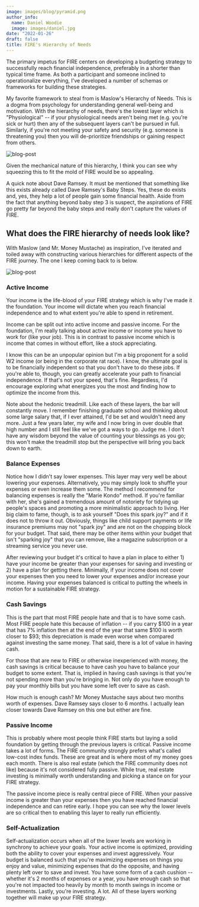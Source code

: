 ```yaml
---
image: images/blog/pyramid.png
author_info:
  name: Daniel Woodie
  image: images/daniel.jpg
date: "2022-01-26"
draft: false
title: FIRE's Hierarchy of Needs
---
```


The primary impetus for FIRE centers on developing a budgeting strategy to successfully reach financial independence, preferably in a shorter than typical time frame. As both a participant and someone inclined to operationalize everything, I've developed a number of schemas or frameworks for building these strategies.

My favorite framework to steal from is Maslow's Hierarchy of Needs. This is a dogma from psychology for understanding general well-being and motivation. With the hierarchy of needs, there's the lowest layer which is "Physiological" -- if your physiological needs aren't being met (e.g. you're sick or hurt) then any of the subsequent layers can't be pursued in full. Similarly, if you're not meeting your safety and security (e.g. someone is threatening you) then you will de-prioritize friendships or gaining respect from others.

<img class="w-100 rounded-lg" src="/images/maslows_needs.png" alt="blog-post">

Given the mechanical nature of this hierarchy, I think you can see why squeezing this to fit the mold of FIRE would be so appealing. 

A quick note about Dave Ramsey. It must be mentioned that something like this exists already called Dave Ramsey's Baby Steps. Yes, these do exists and, yes, they help a lot of people gain some financial health. Aside from the fact that anything beyond baby step 3 is suspect, the aspirations of FIRE go pretty far beyond the baby steps and really don't capture the values of FIRE.


## What does the FIRE hierarchy of needs look like?

With Maslow (and Mr. Money Mustache) as inspiration, I've iterated and toiled away with constructing various hierarchies for different aspects of the FIRE journey. The one I keep coming back to is below.

<img class="w-100 rounded-lg" src="/images/fire_needs.png" alt="blog-post">


### Active Income

Your income is the life-blood of your FIRE strategy which is why I've made it the foundation. Your income will dictate when you reach financial independence and to what extent you're able to spend in retirement. 

Income can be split out into active income and passive income. For the foundation, I'm really talking about active income or income you have to work for (like your job). This is in contrast to passive income which is income that comes in without effort, like a stock appreciating.

I know this can be an unpopular opinion but I'm a big proponent for a solid W2 income (or being in the corporate rat race). I know, the ultimate goal is to be financially independent so that you don't have to do these jobs. If you're able to, though, you can greatly accelerate your path to financial independence. If that's not your speed, that's fine. Regardless, I'd encourage exploring what energizes you the most and finding how to optimize the income from this.

Note about the hedonic treadmill. Like each of these layers, the bar will constantly move. I remember finishing graduate school and thinking about some large salary that, if I ever attained, I'd be set and wouldn't need any more. Just a few years later, my wife and I now bring in over double that high number and I still feel like we've got a ways to go. Judge me. I don't have any wisdom beyond the value of counting your blessings as you go; this won't make the treadmill stop but the perspective will bring you back down to earth.

### Balance Expenses

Notice how I didn't say lower expenses. This layer may very well be about lowering your expenses. Alternatively, you may simply look to shuffle your expenses or even increase them some. The method I recommend for balancing expenses is really the "Marie Kondo" method. If you're familiar with her, she's gained a tremendous amount of notoriety for tidying up people's spaces and promoting a more minimalistic approach to living. Her big claim to fame, though, is to ask yourself "Does this spark joy?" and if it does not to throw it out. Obviously, things like child support payments or life insurance premiums may not "spark joy" and are not on the chopping block for your budget. That said, there may be other items within your budget that isn't "sparking joy" that you can remove, like a magazine subscription or a streaming service you never use. 

After reviewing your budget it's critical to have a plan in place to either 1) have your income be greater than your expenses for saving and investing or 2) have a plan for getting there. Minimally, if your income does not cover your expenses then you need to lower your expenses and/or increase your income. Having your expenses balanced is critical to putting the wheels in motion for a sustainable FIRE strategy.

### Cash Savings

This is the part that most FIRE people hate and that is to have some cash. Most FIRE people hate this because of inflation -- if you carry $100 in a year that has 7% inflation then at the end of the year that same $100 is worth closer to $93; this depreciation is made even worse when compared against investing the same money. That said, there is a lot of value in having cash.

For those that are new to FIRE or otherwise inexperienced with money, the cash savings is critical because to have cash you have to balance your budget to some extent. That is, implied in having cash savings is that you're not spending more than you're bringing in. Not only do you have enough to pay your monthly bills but you have some left over to save as cash.

How much is enough cash? Mr Money Mustache says about two months worth of expenses. Dave Ramsey says closer to 6 months. I actually lean closer towards Dave Ramsey on this one but either are fine.

### Passive Income

This is probably where most people think FIRE starts but laying a solid foundation by getting through the previous layers is critical. Passive income takes a lot of forms. The FIRE community strongly prefers what's called low-cost index funds. These are great and is where most of my money goes each month. There is also real estate (which the FIRE community does not like) because it's not considered fully passive. While true, real estate investing is minimally worth understanding and picking a stance on for your FIRE strategy.

The passive income piece is really central piece of FIRE. When your passive income is greater than your expenses then you have reached financial independence and can retire early. I hope you can see why the lower levels are so critical then to enabling this layer to really run efficiently.

### Self-Actualization

Self-actualization occurs when all of the lower levels are working in synchrony to achieve your goals. Your active income is optimized, providing both the ability to cover your expenses and invest aggressively. Your budget is balanced such that you're maximizing expenses on things you enjoy and value, minimizing expenses that do the opposite, and having plenty left over to save and invest. You have some form of a cash cushion -- whether it's 2 months of expenses or a year, you have enough cash so that you're not impacted too heavily by month to month swings in income or investments. Lastly, you're investing. A lot. All of these layers working together will make up your FIRE strategy.
